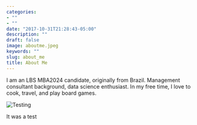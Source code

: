 ```yaml
---
categories:
- ""
- ""
date: "2017-10-31T21:28:43-05:00"
description: ""
draft: false
image: aboutme.jpeg
keywords: ""
slug: about_me
title: About Me
---
```


I am an LBS MBA2024 candidate, originally from Brazil. Management consultant background, data science enthusiast. In my free time, I love to cook, travel, and play board games.

![Testing](static\img\blogsimage\pic10.jpg)

It was a test
